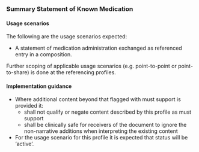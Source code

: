 ### Summary Statement of Known Medication

#### Usage scenarios
The following are the usage scenarios expected:

* A statement of medication administration exchanged as referenced entry in a composition. 

Further scoping of applicable usage scenarios (e.g. point-to-point or point-to-share) is done at the referencing profiles. 


#### Implementation guidance

* Where additional content beyond that flagged with must support is provided it:
    * shall not qualify or negate content described by this profile as must support
    * shall be clinically safe for receivers of the document to ignore the non-narrative additions when interpreting the existing content
* For the usage scenario for this profile it is expected that status will be ‘active’.


